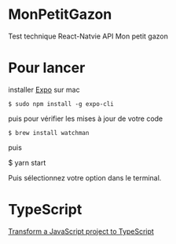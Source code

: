 # MonPetitGazon

Test technique React-Natvie API Mon petit gazon


# Pour lancer

installer [Expo](https://expo.dev/) sur mac

`$ sudo npm install -g expo-cli`

puis pour vérifier les mises à jour de votre code

`$ brew install watchman`

puis

$ yarn start

Puis sélectionnez votre option dans le terminal.

# TypeScript

[Transform a JavaScript project to TypeScript](https://reactnative.dev/docs/typescript)


